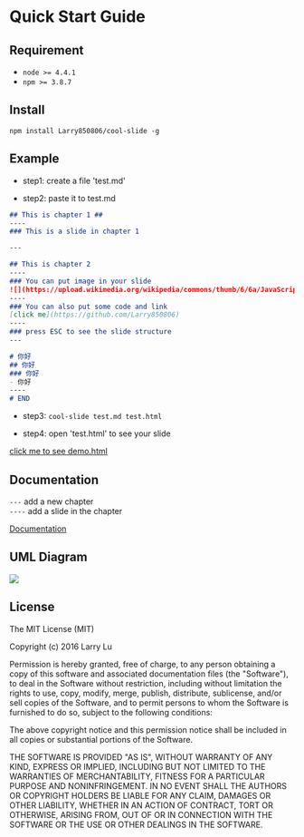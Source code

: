 # Quick Start Guide

## Requirement

- `node >= 4.4.1`
- `npm >= 3.8.7`

## Install

```
npm install Larry850806/cool-slide -g
```

## Example

- step1: create a file 'test.md'

- step2: paste it to test.md

```markdown
## This is chapter 1 ##
----
### This is a slide in chapter 1

---

## This is chapter 2
----
### You can put image in your slide
![](https://upload.wikimedia.org/wikipedia/commons/thumb/6/6a/JavaScript-logo.png/480px-JavaScript-logo.png)
----
### You can also put some code and link
[click me](https://github.com/Larry850806)
----
### press ESC to see the slide structure
---

# 你好
## 你好
### 你好
- 你好
----
# END
```

- step3: `cool-slide test.md test.html`

- step4: open 'test.html' to see your slide

[click me to see demo.html](https://rawgit.com/Larry850806/cool-slide/master/demo/demo.html)

## Documentation

`---` add a new chapter <br>
`----` add a slide in the chapter <br>

[Documentation](https://rawgit.com/Larry850806/cool-slide/master/demo/teach.html)

## UML Diagram
![](http://imgur.com/8ZlAhDP)

## License

The MIT License (MIT)

Copyright (c) 2016 Larry Lu

Permission is hereby granted, free of charge, to any person obtaining a copy
of this software and associated documentation files (the "Software"), to deal
in the Software without restriction, including without limitation the rights
to use, copy, modify, merge, publish, distribute, sublicense, and/or sell
copies of the Software, and to permit persons to whom the Software is
furnished to do so, subject to the following conditions:

The above copyright notice and this permission notice shall be included in all
copies or substantial portions of the Software.

THE SOFTWARE IS PROVIDED "AS IS", WITHOUT WARRANTY OF ANY KIND, EXPRESS OR
IMPLIED, INCLUDING BUT NOT LIMITED TO THE WARRANTIES OF MERCHANTABILITY,
FITNESS FOR A PARTICULAR PURPOSE AND NONINFRINGEMENT. IN NO EVENT SHALL THE
AUTHORS OR COPYRIGHT HOLDERS BE LIABLE FOR ANY CLAIM, DAMAGES OR OTHER
LIABILITY, WHETHER IN AN ACTION OF CONTRACT, TORT OR OTHERWISE, ARISING FROM,
OUT OF OR IN CONNECTION WITH THE SOFTWARE OR THE USE OR OTHER DEALINGS IN THE
SOFTWARE.
